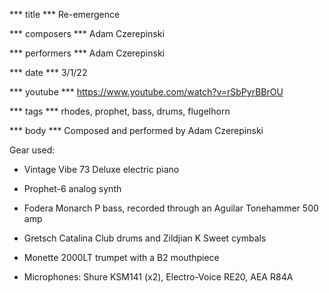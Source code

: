 *** title ***
Re-emergence

*** composers ***
Adam Czerepinski

*** performers ***
Adam Czerepinski

*** date ***
3/1/22

*** youtube ***
https://www.youtube.com/watch?v=rSbPyrBBrOU

*** tags ***
rhodes, prophet, bass, drums, flugelhorn

*** body ***
Composed and performed by Adam Czerepinski

Gear used:

- Vintage Vibe 73 Deluxe electric piano

- Prophet-6 analog synth

- Fodera Monarch P bass, recorded through an Aguilar Tonehammer 500 amp

- Gretsch Catalina Club drums and Zildjian K Sweet cymbals

- Monette 2000LT trumpet with a B2 mouthpiece

- Microphones: Shure KSM141 (x2), Electro-Voice RE20, AEA R84A